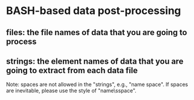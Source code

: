 # BASH-based data post-processing

## files: the file names of data that you are going to process
## strings: the element names of data that you are going to extract from each data file

Note: spaces are not allowed in the "strings", e.g., "name space". 
If spaces are inevitable, please use the style of "name\sspace".
